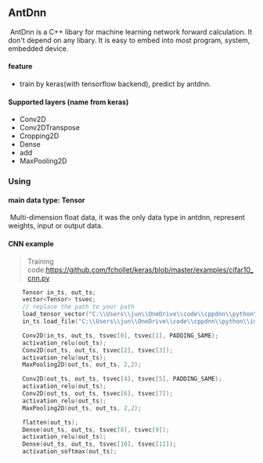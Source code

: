 ## AntDnn 

​	AntDnn is a C++ libary for machine learning network forward calculation. It don't depend on any libary. It is easy  to embed into most program, system, embedded device.

#### feature

- train by keras(with tensorflow backend), predict by antdnn.

#### Supported layers (name from keras)

- Conv2D
- Conv2DTranspose
- Cropping2D
- Dense
- add
- MaxPooling2D



### Using 

#### main data type: Tensor

​	Multi-dimension float data, it was the only data type in antdnn, represent weights, input or output data.

#### CNN example 

> Training code:https://github.com/fchollet/keras/blob/master/examples/cifar10_cnn.py

``` c++
	Tensor in_ts, out_ts;
	vector<Tensor> tsvec;
	// replace the path to your path
	load_tensor_vector("C:\\Users\\jun\\OneDrive\\code\\cppdnn\\python\\weights.antlist", tsvec);
	in_ts.load_file("C:\\Users\\jun\\OneDrive\\code\\cppdnn\\python\\img.antts");

	Conv2D(in_ts, out_ts, tsvec[0], tsvec[1], PADDING_SAME);
	activation_relu(out_ts);
	Conv2D(out_ts, out_ts, tsvec[2], tsvec[3]);
	activation_relu(out_ts);
	MaxPooling2D(out_ts, out_ts, 2,2);

	Conv2D(out_ts, out_ts, tsvec[4], tsvec[5], PADDING_SAME);
	activation_relu(out_ts);
	Conv2D(out_ts, out_ts, tsvec[6], tsvec[7]);
	activation_relu(out_ts);
	MaxPooling2D(out_ts, out_ts, 2,2);

	flatten(out_ts);
	Dense(out_ts, out_ts, tsvec[8], tsvec[9]);
	activation_relu(out_ts);
	Dense(out_ts, out_ts, tsvec[10], tsvec[11]);
	activation_softmax(out_ts);
```



​	